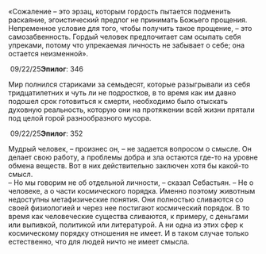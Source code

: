 «Сожаление – это эрзац, которым гордость пытается подменить раскаяние, эгоистический предлог не принимать Божьего прощения. Непременное условие для того, чтобы получить такое прощение, – это самозабвенность. Гордый человек предпочитает сам осыпать себя упреками, потому что упрекаемая личность не забывает о себе; она остается неизменной».

 09/22/25**Эпилог**: 346

Мир полнился стариками за семьдесят, которые разыгрывали из себя тридцатилетних и чуть ли не подростков, в то время как им давно подошел срок готовиться к смерти, необходимо было отыскать духовную реальность, которую они на протяжении всей жизни прятали под целой горой разнообразного мусора.

 09/22/25**Эпилог**: 352

Мудрый человек, – произнес он, – не задается вопросом о смысле. Он делает свою работу, а проблемы добра и зла остаются где-то на уровне обмена веществ. Вот в них действительно заключен хотя бы какой-то смысл.  
– Но мы говорим не об отдельной личности, – сказал Себастьян. – Не о человеке, а о части космического порядка. Именно поэтому животным недоступны метафизические понятия. Они полностью сливаются со своей физиологией и через нее постигают космический порядок. В то время как человеческие существа сливаются, к примеру, с деньгами или выпивкой, политикой или литературой. А ни одна из этих сфер к космическому порядку отношения не имеет. И в таком случае только естественно, что для людей ничто не имеет смысла.